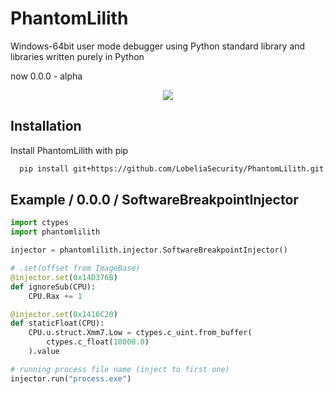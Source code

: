 # PhantomLilith

Windows-64bit user mode debugger using Python standard library and libraries written purely in Python

now 0.0.0 - alpha

<div align="center">

![](https://user-images.githubusercontent.com/31212444/206206394-0ac5fe00-369d-442c-8824-6b214c62d0aa.png)

</div>

## Installation

Install PhantomLilith with pip

```bash
  pip install git+https://github.com/LobeliaSecurity/PhantomLilith.git
```

## Example / 0.0.0 / SoftwareBreakpointInjector

```python
import ctypes
import phantomlilith

injector = phantomlilith.injector.SoftwareBreakpointInjector()

# .set(offset from ImageBase)
@injector.set(0x14D376B)
def ignoreSub(CPU):
    CPU.Rax += 1

@injector.set(0x1416C20)
def staticFloat(CPU):
    CPU.u.struct.Xmm7.Low = ctypes.c_uint.from_buffer(
        ctypes.c_float(10000.0)
    ).value

# running process file name (inject to first one)
injector.run("process.exe")

```
